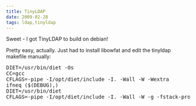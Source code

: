 ```yaml
---
title: TinyLDAP
date: 2009-02-28
tags: ldap,tinyldap
---
```

Sweet - I got TinyLDAP to build on debian!

Pretty easy, actually. Just had to install libowfat and edit the tinyldap makefile manually:

<pre class="sh_c">DIET=/usr/bin/diet -Os
CC=gcc
CFLAGS=-pipe -I/opt/diet/include -I. -Wall -W -Wextra
ifneq ($(DEBUG),)
DIET=/usr/bin/diet
CFLAGS=-pipe -I/opt/diet/include -I. -Wall -W -g -fstack-protector</pre>

